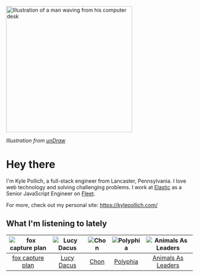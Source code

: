 <img src="https://user-images.githubusercontent.com/6766512/87306713-6f79d900-c4e6-11ea-989a-3242cbfc50c2.png" alt="Illustration of a man waving from his computer desk" height="340" />

_Illustration from [unDraw](https://undraw.co/)_

# Hey there

I'm Kyle Pollich, a full-stack engineer from Lancaster, Pennsylvania. I love web technology and solving challenging problems.
I work at [Elastic](https://www.elastic.co/) as a Senior JavaScript Engineer on [Fleet](https://www.elastic.co/guide/en/fleet/current/fleet-overview.html).

For more, check out my personal site: https://kylepollich.com/

## What I'm listening to lately

<!-- begin artists -->
  |![fox capture plan](https://i.scdn.co/image/ab6761610000f178233caac0b66e14a5326dfc99)|![Lucy Dacus](https://i.scdn.co/image/ab6761610000f178c6edcb6e244bd2842ea81e4b)|![Chon](https://i.scdn.co/image/ab6761610000f17877585e787d20e88c7e5fbc8c)|![Polyphia](https://i.scdn.co/image/ab6761610000f17819c117018e7c22d251b2213e)|![Animals As Leaders](https://i.scdn.co/image/ab6761610000f178046de4484e6a046d0c3ef55f)|
  |:---:|:---:|:---:|:---:|:---:|
  |[fox capture plan](https://open.spotify.com/artist/7sEmXHrnEnX7PScoJAvSvo)|[Lucy Dacus](https://open.spotify.com/artist/07D1Bjaof0NFlU32KXiqUP)|[Chon](https://open.spotify.com/artist/2JFljHPanIjYy2QqfNYvC0)|[Polyphia](https://open.spotify.com/artist/4vGrte8FDu062Ntj0RsPiZ)|[Animals As Leaders](https://open.spotify.com/artist/65C6Unk7nhg2aCnVuAPMo8)|
<!-- end artists -->
